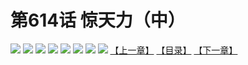 # 第614话 惊天力（中）
![](https://mhpic.xiaomingtaiji.net/comic/D/斗破苍穹拆分版/614话/1.jpg-zymk.middle.webp)
![](https://mhpic.xiaomingtaiji.net/comic/D/斗破苍穹拆分版/614话/2.jpg-zymk.middle.webp)
![](https://mhpic.xiaomingtaiji.net/comic/D/斗破苍穹拆分版/614话/3.jpg-zymk.middle.webp)
![](https://mhpic.xiaomingtaiji.net/comic/D/斗破苍穹拆分版/614话/4.jpg-zymk.middle.webp)
![](https://mhpic.xiaomingtaiji.net/comic/D/斗破苍穹拆分版/614话/5.jpg-zymk.middle.webp)
![](https://mhpic.xiaomingtaiji.net/comic/D/斗破苍穹拆分版/614话/6.jpg-zymk.middle.webp)
![](https://mhpic.xiaomingtaiji.net/comic/D/斗破苍穹拆分版/614话/7.jpg-zymk.middle.webp)
![](https://mhpic.xiaomingtaiji.net/comic/D/斗破苍穹拆分版/614话/8.jpg-zymk.middle.webp)
[【上一章】](./613.md)
[【目录】](./READMD.md)
[【下一章】](./615.md)
